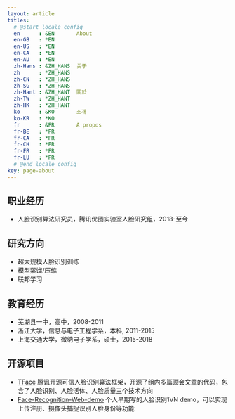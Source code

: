 ```yaml
---
layout: article
titles:
  # @start locale config
  en      : &EN       About
  en-GB   : *EN
  en-US   : *EN
  en-CA   : *EN
  en-AU   : *EN
  zh-Hans : &ZH_HANS  关于
  zh      : *ZH_HANS
  zh-CN   : *ZH_HANS
  zh-SG   : *ZH_HANS
  zh-Hant : &ZH_HANT  關於
  zh-TW   : *ZH_HANT
  zh-HK   : *ZH_HANT
  ko      : &KO       소개
  ko-KR   : *KO
  fr      : &FR       À propos
  fr-BE   : *FR
  fr-CA   : *FR
  fr-CH   : *FR
  fr-FR   : *FR
  fr-LU   : *FR
  # @end locale config
key: page-about
---
```


## 职业经历

- 人脸识别算法研究员，腾讯优图实验室人脸研究组，2018-至今

## 研究方向

- 超大规模人脸识别训练
- 模型蒸馏/压缩
- 联邦学习

## 教育经历

- 芜湖县一中，高中，2008-2011
- 浙江大学，信息与电子工程学系，本科, 2011-2015
- 上海交通大学，微纳电子学系，硕士，2015-2018

## 开源项目

- [TFace](git@github.com:Tencent/TFace.git) 腾讯开源可信人脸识别算法框架，开源了组内多篇顶会文章的代码，包含了人脸识别、人脸活体、人脸质量三个技术方向
- [Face-Recognition-Web-demo](https://github.com/wjxzju/Face-Recognition-Web-demo) 个人早期写的人脸识别1VN demo，可以实现上传注册、摄像头捕捉识别人脸身份等功能
